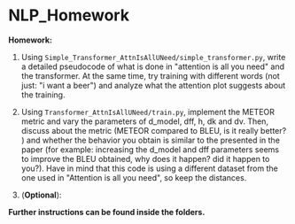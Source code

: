 # NLP_Homework
**Homework:**

1. Using `Simple_Transformer_AttnIsAllUNeed/simple_transformer.py`, write a detailed pseudocode of what is done in "attention is all you need" and the transformer. At the same time, try training with different words (not just: "i want a beer") and analyze what the attention plot suggests about the training.

2. Using `Transformer_AttnIsAllUNeed/train.py`, implement the METEOR metric and vary the parameters of d_model, dff, h, dk and dv. Then, discuss about the metric (METEOR compared to BLEU, is it really better? ) and whether the behavior you obtain is similar to the presented in the paper (for example: increasing the d_model and dff parameters seems to improve the BLEU obtained, why does it happen? did it happen to you?). Have in mind that this code is using a different dataset from the one used in "Attention is all you need", so keep the distances.

3. (**Optional**):

**Further instructions can be found inside the folders.**
